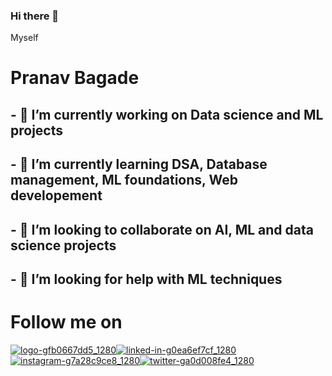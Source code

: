 ### Hi there 👋
<!--
**pranavrbagade/pranavrbagade** is a ✨ _special_ ✨ repository because its `README.md` (this file) appears on your GitHub profile.

Here are some ideas to get you started:
-->
Myself
# Pranav Bagade
## - 🔭 I’m currently working on Data science and ML projects
## - 🌱 I’m currently learning DSA, Database management, ML foundations, Web developement
## - 👯 I’m looking to collaborate on AI, ML and data science projects
## - 🤔 I’m looking for help with ML techniques
<!-- - 💬 Ask me about ...
- 📫 How to reach me: 
- 😄 Pronouns: ...
- ⚡ Fun fact: ... -->

# Follow me on
[![logo-gfb0667dd5_1280](https://user-images.githubusercontent.com/82254014/146674749-7bc44128-67b6-4ae8-b445-95724b04ce91.png)][1][![linked-in-g0ea6ef7cf_1280](https://user-images.githubusercontent.com/82254014/146674760-367045e3-b98a-473d-a383-d583ad5c37a5.png)][2][![instagram-g7a28c9ce8_1280](https://user-images.githubusercontent.com/82254014/146674769-ca73b48d-939e-4d10-bdf3-8cfc93374f7b.png)][3][![twitter-ga0d008fe4_1280](https://user-images.githubusercontent.com/82254014/146674781-749534ef-93ec-49cb-8ac7-5a547db27f0a.png)][4]


[1]: https://github.com/pranavrbagade
[2]: https://www.linkedin.com/in/pranav-bagade
[3]: https://www.instagram.com/pranavrbagade
[4]: https://twitter.com/pranavrbagade?t=ukOPYWYla0hmMJF7Rghx9A&s=09